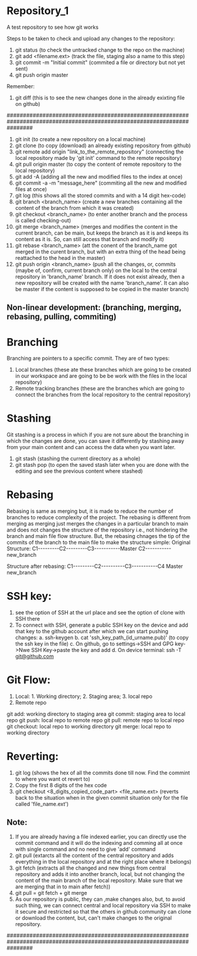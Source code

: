 # Repository_1

A test repository to see how git works

Steps to be taken to check and upload any changes to the repository:

1. git status (to check the untracked change to the repo on the machine)
2. git add <filename.ext> (track the file, staging also a name to this step)
3. git commit -m "Initial commit" (commited a file or directory but not yet sent)
4. git push origin master


Remember:
1. git diff <filelanme> (this is to see the new changes done in the already exixting file on github)

########################################################################################################################

1. git init (to create a new repository on a local machine)
2. git clone (to copy (download) an already existing repository from github)
3. git remote add origin "link_to_the_remote_repository" (connecting the local repository made by 'git init' command to the remote repository)
4. git pull origin master (to copy the content of remote repository to the local repository)
5. git add -A (adding all the new and modified files to the index at once)
6. git commit -a -m "message_here" (commiting all the new and modified files at once)
7. git log (this shows all the stored commits and with a 14 digit hex-code)
8. git branch <branch_name> (create a new branches containing all the content of the branch from which it was created)
9. git checkout <branch_name> (to enter another branch and the process is called checking-out)
10. git merge <branch_name> (merges and modifies the content in the current branch, can be main, but keeps the branch as it is and keeps its content as it is. So, can still access that branch and modify it)
11. git rebase <branch_name> (att the conent of the branch_name got merged in the curent branch, but with an extra thing of the head being reattached to the head in the master)
12. git push origin <branch_name> (push all the changes, or, commits (maybe of, confirm, current branch only) on the local to the central repository in 'branch_name' branch. If it does not exist already, then a new repository will be created with the name 'branch_name'. It can also be master if the content is supposed to be copied in the master branch)

## Non-linear development: (branching, merging, rebasing, pulling, commiting)

# Branching
Branching are pointers to a specific commit. They are of two types: 
1. Local branches (these ate these branches which are going to be created in our workspace and are going to be be work with the files in the local repository)
2. Remote tracking branches (these are the branches which are going to connect the branches from the local repository to the central repository)

# Stashing
Git stashing is a process in which if you are not sure about the branching in which the changes are done, you can save it differently by stashing away from your main content and can access the data when you want later.
1. git stash (stashing the current directory as a whole)
2. git stash pop (to open the saved stash later when you are done with the editing and see the previous content where stashed)

# Rebasing
Rebasing is same as merging but, it is made to reduce the number of branches to reduce complexity of the project. The rebasing is different from merging as merging just merges the changes in a particular branch to main and does not changes the structure of the repository i.e., not hindering the branch and main file flow structure. But, the rebasing chnages the tip of the commits of the branch to the main file to make the structure simple:
Original Structure:
C1---------C2---------C3-----------Master
           C2-----------new_branch

Structure after rebasing:
C1---------C2----------C3-----------C4
                    Master        new_branch

# SSH key:
1. see the option of SSH at the url place and see the option of clone with SSH there
2. To connect with SSH, generate a public SSH key on the device and add that key to the github account after which we can start pushing changes:
    a. ssh-keygen
    b. cat 'ssh_key_path_(id_urname.pub)' (to copy the ssh key in the file)
    c. On github, go to settings->SSH and GPG key->Nwe SSH Key->paste the key and add
    d. On device terminal: ssh -T git@github.com

# Git Flow:
1. Local: 1. Working directory; 2. Staging area; 3. local repo
2. Remote repo

git add: working directory to staging area
git commit: staging area to local repo
git push: local repo to remote repo
git pull: remote repo to local repo
git checkout: local repo to working directory
git merge: local repo to working directory

# Reverting:
1. git log (shows the hex of all the commits done till now. Find the commint to where you want ot revert to)
2. Copy the first 8 digits of the hex code 
3. git checkout <8_digits_copied_code_part> <file_name.ext> (reverts back to the situation when in the given commit situation only for the file called 'file_name.ext')

## Note:
1. If you are already having a file indexed earlier, you can directly use the commit command and it will do the indexing and comming all at once with single command and no need to give 'add' command
2. git pull (extarcts all the content of the central repository and adds everything in the local repository and at the right place where it belongs)
3. git fetch (extracts all the changed and new things from central repository and adds it into another branch, local, but not changing the content of the main branch of the local repository. Make sure that we are merging that in to main after fetch))
4. git pull = git fetch + git merge
5. As our repository is public, they can ,make changes also, but, to avoid such thing, we can connect central and local repository via SSH to make it secure and restricted so that the others in github community can clone or download the content, but, can't make changes to the original repository.

########################################################################################################################
